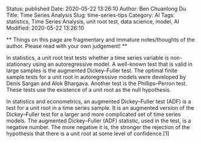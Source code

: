 Status: published
Date: 2020-05-22 13:26:10
Author: Ben Chuanlong Du
Title: Time Series Analysis
Slug: time-series-tips
Category: AI
Tags: statistics, Time Series Analysis, unit root test, data science, model, AI
Modified: 2020-05-22 13:26:10

**
Things on this page are
fragmentary and immature notes/thoughts of the author.
Please read with your own judgement!
**

In statistics, 
a unit root test tests whether a time series variable is non-stationary using an autoregressive model. 
A well-known test that is valid in large samples is the augmented Dickey–Fuller test. 
The optimal finite sample tests for a unit root in autoregressive models were developed by Denis Sargan and Alok Bhargava. 
Another test is the Phillips–Perron test. 
These tests use the existence of a unit root as the null hypothesis.

In statistics and econometrics, an augmented Dickey–Fuller test (ADF) is a test for a unit root in a time series sample. 
It is an augmented version of the Dickey–Fuller test for a larger and more complicated set of time series models. 
The augmented Dickey–Fuller (ADF) statistic, used in the test, is a negative number. 
The more negative it is, the stronger the rejection of the hypothesis that there is a unit root at some level of confidence.[1]
